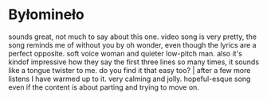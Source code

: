 # Byłomineło

sounds great, not much to say about this one. video song is very pretty, the song reminds me of without you by oh wonder, even though the lyrics are a perfect opposite. soft voice woman and quieter low-pitch man. also it's kindof impressive how they say the first three lines so many times, it sounds like a tongue twister to me. do you find it that easy too? | after a few more listens I have warmed up to it. very calming and jolly. hopeful-esque song even if the content is about parting and trying to move on.
